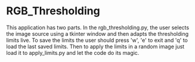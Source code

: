 # RGB_Thresholding
This application has two parts. In the rgb_thresholding.py, the user selects the image source using a tkinter window and then adapts the thresholding limits live. 
To save the limits the user should press 'w', 'e' to exit and 'q' to load the last saved limits. Then to apply the limits in a random image just load it to apply_limits.py 
and let the code do its magic.
